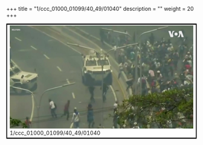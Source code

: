 +++
title = "1/ccc_01000_01099/40_49/01040"
description = ""
weight = 20
+++

<table style="border:2px solid black;max-width:800px;max-height:800px;" 
><tr><td>
<img class="center-fit-jpg"
src="/jpg_/aaa_20190430_NxaOmWaI8sI_01039.jpg">
1/ccc_01000_01099/40_49/01040
</img></td></tr></table>
